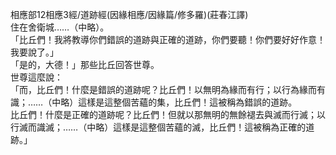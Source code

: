 相應部12相應3經/道跡經(因緣相應/因緣篇/修多羅)(莊春江譯)  
住在舍衛城……（中略）。  
「比丘們！我將教導你們錯誤的道跡與正確的道跡，你們要聽！你們要好好作意！我要說了。」  
「是的，大德！」那些比丘回答世尊。  
世尊這麼說：  
「而，比丘們！什麼是錯誤的道跡呢？比丘們！以無明為緣而有行；以行為緣而有識；……（中略）這樣是這整個苦蘊的集，比丘們！這被稱為錯誤的道跡。  
比丘們！什麼是正確的道跡呢？比丘們！但就以那無明的無餘褪去與滅而行滅；以行滅而識滅；……（中略）這樣是這整個苦蘊的滅，比丘們！這被稱為正確的道跡。」  
  
  
